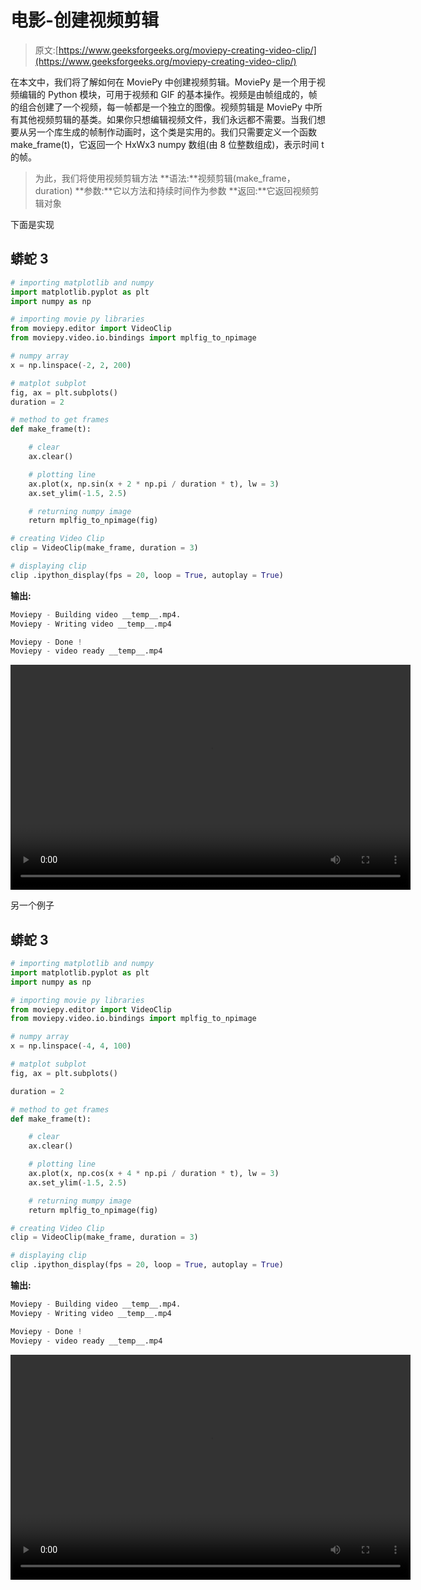 # 电影-创建视频剪辑

> 原文:[https://www.geeksforgeeks.org/moviepy-creating-video-clip/](https://www.geeksforgeeks.org/moviepy-creating-video-clip/)

在本文中，我们将了解如何在 MoviePy 中创建视频剪辑。MoviePy 是一个用于视频编辑的 Python 模块，可用于视频和 GIF 的基本操作。视频是由帧组成的，帧的组合创建了一个视频，每一帧都是一个独立的图像。视频剪辑是 MoviePy 中所有其他视频剪辑的基类。如果你只想编辑视频文件，我们永远都不需要。当我们想要从另一个库生成的帧制作动画时，这个类是实用的。我们只需要定义一个函数 make_frame(t)，它返回一个 HxWx3 numpy 数组(由 8 位整数组成)，表示时间 t 的帧。

> 为此，我们将使用视频剪辑方法
> **语法:**视频剪辑(make_frame，duration)
> **参数:**它以方法和持续时间作为参数
> **返回:**它返回视频剪辑对象

下面是实现

## 蟒蛇 3

```py
# importing matplotlib and numpy
import matplotlib.pyplot as plt
import numpy as np

# importing movie py libraries
from moviepy.editor import VideoClip
from moviepy.video.io.bindings import mplfig_to_npimage

# numpy array
x = np.linspace(-2, 2, 200)

# matplot subplot
fig, ax = plt.subplots()
duration = 2

# method to get frames
def make_frame(t):

    # clear
    ax.clear()

    # plotting line
    ax.plot(x, np.sin(x + 2 * np.pi / duration * t), lw = 3)
    ax.set_ylim(-1.5, 2.5)

    # returning numpy image
    return mplfig_to_npimage(fig)

# creating Video Clip
clip = VideoClip(make_frame, duration = 3)

# displaying clip
clip .ipython_display(fps = 20, loop = True, autoplay = True)
```

**输出:**

```py
Moviepy - Building video __temp__.mp4.
Moviepy - Writing video __temp__.mp4

Moviepy - Done !
Moviepy - video ready __temp__.mp4
```

<video class="wp-video-shortcode" id="video-466495-1" width="640" height="360" preload="metadata" controls=""><source type="video/mp4" src="https://media.geeksforgeeks.org/wp-content/uploads/20200807012826/141.mp4?_=1">[https://media.geeksforgeeks.org/wp-content/uploads/20200807012826/141.mp4](https://media.geeksforgeeks.org/wp-content/uploads/20200807012826/141.mp4)</video>

另一个例子

## 蟒蛇 3

```py
# importing matplotlib and numpy
import matplotlib.pyplot as plt
import numpy as np

# importing movie py libraries
from moviepy.editor import VideoClip
from moviepy.video.io.bindings import mplfig_to_npimage

# numpy array
x = np.linspace(-4, 4, 100)

# matplot subplot
fig, ax = plt.subplots()

duration = 2

# method to get frames
def make_frame(t):

    # clear
    ax.clear()

    # plotting line
    ax.plot(x, np.cos(x + 4 * np.pi / duration * t), lw = 3)
    ax.set_ylim(-1.5, 2.5)

    # returning mumpy image
    return mplfig_to_npimage(fig)

# creating Video Clip
clip = VideoClip(make_frame, duration = 3)

# displaying clip
clip .ipython_display(fps = 20, loop = True, autoplay = True)
```

**输出:**

```py
Moviepy - Building video __temp__.mp4.
Moviepy - Writing video __temp__.mp4

Moviepy - Done !
Moviepy - video ready __temp__.mp4
```

<video class="wp-video-shortcode" id="video-466495-2" width="640" height="360" preload="metadata" controls=""><source type="video/mp4" src="https://media.geeksforgeeks.org/wp-content/uploads/20200807012748/235.mp4?_=2">[https://media.geeksforgeeks.org/wp-content/uploads/20200807012748/235.mp4](https://media.geeksforgeeks.org/wp-content/uploads/20200807012748/235.mp4)</video>
